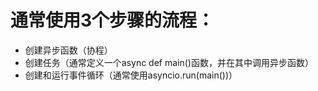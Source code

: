 # 通常使用3个步骤的流程：

- 创建异步函数（协程）
- 创建任务（通常定义一个async def main()函数，并在其中调用异步函数）
- 创建和运行事件循环（通常使用asyncio.run(main())）
